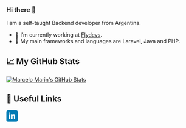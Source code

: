 ### Hi there 👋

I am a self-taught Backend developer from Argentina.

- 🔭 I’m currently working at [Flydevs](https://www.flydevs.com/). 
- 💪 My main frameworks and languages are Laravel, Java and PHP.

## &#x1f4c8; My GitHub Stats

<a href="https://github.com/lucaspulliese/lucaspulliese">
  <img align="center" src="https://github-readme-stats.vercel.app/api?username=marcemarin&show_icons=true&line_height=27&count_private=true" alt="Marcelo Marin's GitHub Stats" />
</a>

## 📇 Useful Links

<p align='left'>
<a target="_blank" href="https://www.linkedin.com/in/marcelo-marin-754b2bb6/"><img height="30" src="https://github.com/Raagh/Raagh/raw/master/linkedin.png?raw=true" alt="Linkedin logo"></a>&nbsp;&nbsp;
</p>
